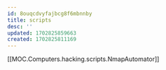 ```yaml
---
id: 8ouqcdvyfajbcg8f6mbnnby
title: scripts
desc: ''
updated: 1702825859663
created: 1702825811169
---
```


[[MOC.Computers.hacking.scripts.NmapAutomator]]

